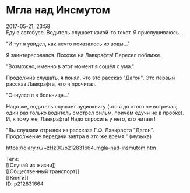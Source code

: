 Мгла над Инсмутом
==================

   
 2017-05-21, 23:58   
  Еду в автобусе. Водитель слушает какой-то текст. Я прислушиваюсь...   
   
 "И тут я увидел, как нечто показалось из воды..."   
   
 Я заинтересовался. Похоже на Лавкрафта! Пересел поближе.   
   
 "Возможно, именно в этот момент я сошёл с ума."   
   
 Продолжив слушать, я понял, что это рассказ "Дагон". Это первый рассказ Лавкрафта, что я прочитал.   
   
 "Очнулся я в больнице..."   
   
 Надо же, водитель слушает аудиокнигу (что я до этого не встречал; один раз только водитель смотрел фильм, причём едучи не в пробке). И, к тому же, Лавкрафта! Надо спросить у него, кто читает!   
   
 "Вы слушали отрывок из рассказа Г.Ф. Лавкрафта "Дагон". Продолжение передачи завтра в это же время." (музыка)   
    
 <https://diary.ru/~zHz00/p212831664_mgla-nad-insmutom.htm>   
   
 Теги:   
 [[Случай из жизни]]   
 [[Общественный транспорт]]   
 [[Книги]]   
 ID: p212831664